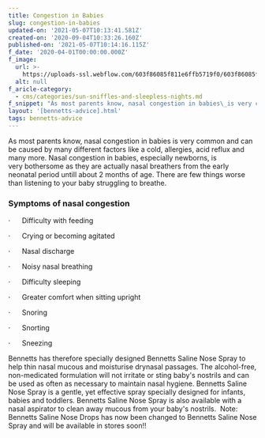 ```yaml
---
title: Congestion in Babies
slug: congestion-in-babies
updated-on: '2021-05-07T10:13:41.581Z'
created-on: '2020-09-04T10:33:26.160Z'
published-on: '2021-05-07T10:14:16.115Z'
f_date: '2020-04-01T00:00:00.000Z'
f_image:
  url: >-
    https://uploads-ssl.webflow.com/603f86085f811e6ffb5719f0/603f86085f811e47c9571b22_congestion-in-your-baby-bennetts.jpg
  alt: null
f_aricle-category:
  - cms/categories/sun-sniffles-and-sleepless-nights.md
f_snippet: "As most parents know, nasal congestion in babies\_is very common and can be caused..."
layout: '[bennetts-advice].html'
tags: bennetts-advice
---
```


As most parents know, nasal congestion in babies is very common and can be caused by many different factors like a cold, allergies, acid reflux and many more. Nasal congestion in babies, especially newborns, is very bothersome as they are actually nasal breathers from the early neonatal period untill about 2 months of age. There are few things worse than listening to your baby struggling to breathe.

### Symptoms of nasal congestion

·      Difficulty with feeding

·      Crying or becoming agitated

·      Nasal discharge

·      Noisy nasal breathing

·      Difficulty sleeping

·      Greater comfort when sitting upright

·      Snoring

·      Snorting

·      Sneezing

Bennetts has therefore specially designed Bennetts Saline Nose Spray to help thin nasal mucous and moisturise drynasal passages. The alcohol-free, non-medicated formulation will not irritate or sting baby's nostrils and can be used as often as necessary to maintain nasal hygiene. Bennetts Saline Nose Spray is a gentle, yet effective spray specially designed for infants, babies and toddlers. Bennetts Saline Nose Spray is also available with a nasal aspirator to clean away mucous from your baby's nostrils.  Note: Bennetts Saline Nose Drops has now been changed to Bennetts Saline Nose Spray and will be available in stores soon!!

‍
